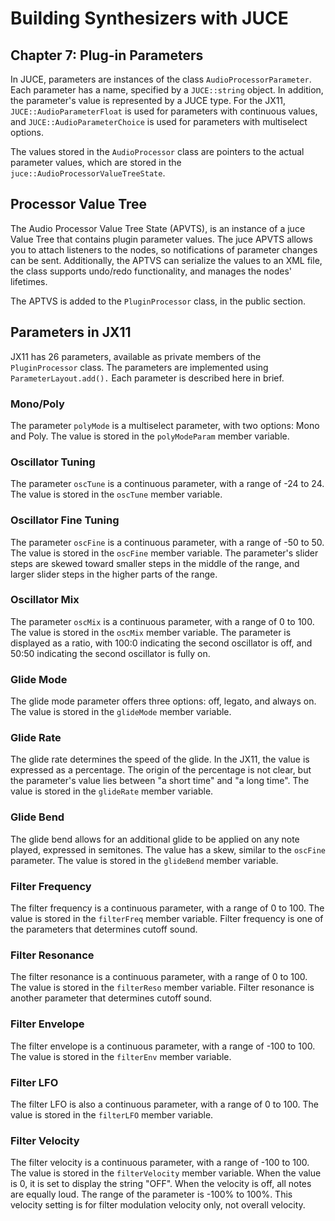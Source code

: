 # Building Synthesizers with JUCE

## Chapter 7: Plug-in Parameters

In JUCE, parameters are instances of the class `AudioProcessorParameter`. Each
parameter has a name, specified by a `JUCE::string` object. In addition, the
parameter's value is represented by a JUCE type. For the JX11,
`JUCE::AudioParameterFloat` is used for parameters with continuous values, and
`JUCE::AudioParameterChoice` is used for parameters with multiselect options.

The values stored in the `AudioProcessor` class are pointers to the actual
parameter values, which are stored in the `juce::AudioProcessorValueTreeState`.

## Processor Value Tree

The Audio Processor Value Tree State (APVTS), is an instance of a juce Value
Tree that contains plugin parameter values. The juce APVTS allows you to attach
listeners to the nodes, so notifications of parameter changes can be sent.
Additionally, the APTVS can serialize the values to an XML file, the class
supports undo/redo functionality, and manages the nodes' lifetimes.

The APTVS is added to the `PluginProcessor` class, in the public section.

## Parameters in JX11

JX11 has 26 parameters, available as private members of the
`PluginProcessor` class. The parameters are implemented using
`ParameterLayout.add().` Each parameter is described here in brief.

### Mono/Poly

The parameter `polyMode` is a multiselect parameter, with two options: Mono and
Poly. The value is stored in the `polyModeParam` member variable.

### Oscillator Tuning

The parameter `oscTune` is a continuous parameter, with a range of -24 to 24.
The value is stored in the `oscTune` member variable.

### Oscillator Fine Tuning

The parameter `oscFine` is a continuous parameter, with a range of -50 to 50.
The value is stored in the `oscFine` member variable. The parameter's slider
steps are skewed toward smaller steps in the middle of the range, and larger
slider steps in the higher parts of the range.

### Oscillator Mix

The parameter `oscMix` is a continuous parameter, with a range of 0 to 100.
The value is stored in the `oscMix` member variable. The parameter is
displayed as a ratio, with 100:0 indicating the second oscillator is off, and
50:50 indicating the second oscillator is fully on.

### Glide Mode

The glide mode parameter offers three options: off, legato, and always on. The
value is stored in the `glideMode` member variable.

### Glide Rate

The glide rate determines the speed of the glide. In the JX11, the value is
expressed as a percentage. The origin of the percentage is not clear, but the
parameter's value lies between "a short time" and "a long time". The value is
stored in the `glideRate` member variable.

### Glide Bend

The glide bend allows for an additional glide to be applied on any note played,
expressed in semitones. The value has a skew, similar to the `oscFine` parameter.
The value is stored in the `glideBend` member variable.

### Filter Frequency

The filter frequency is a continuous parameter, with a range of 0 to 100. The
value is stored in the `filterFreq` member variable. Filter frequency is one of
the parameters that determines cutoff sound.

### Filter Resonance

The filter resonance is a continuous parameter, with a range of 0 to 100. The
value is stored in the `filterReso` member variable. Filter resonance is
another parameter that determines cutoff sound.

### Filter Envelope

The filter envelope is a continuous parameter, with a range of -100 to 100. The
value is stored in the `filterEnv` member variable.

### Filter LFO

The filter LFO is also a continuous parameter, with a range of 0 to 100. The
value is stored in the `filterLFO` member variable.

### Filter Velocity

The filter velocity is a continuous parameter, with a range of -100 to 100. The
value is stored in the `filterVelocity` member variable. When the value is 0,
it is set to display the string "OFF". When the velocity is off, all notes are
equally loud. The range of the parameter is -100% to 100%. This velocity
setting is for filter modulation velocity only, not overall velocity.
